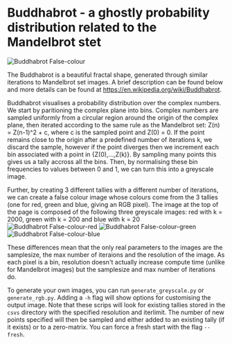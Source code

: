 # Buddhabrot - a ghostly probability distribution related to the Mandelbrot stet

![Buddhabrot False-colour](./examples/FalseColour.png)

The Buddhabrot is a beautiful fractal shape, generated through similar iterations to Mandelbrot set images. A brief description can be found below and more details can be found at https://en.wikipedia.org/wiki/Buddhabrot.

Buddhabrot visualises a probability distribution over the complex numbers. We start by paritioning the complex plane into bins. Complex numbers are sampled uniformly from a circular region around the origin of the complex plane, then iterated according to the same rule as the Mandelbrot set: Z(n) = Z(n-1)^2 + c, where c is the sampled point and Z(0) = 0. If the point remains close to the origin after a predefined number of iterations k, we discard the sample, however if the point diverges then we increment each bin associated with a point in {Z(0),...,Z(k)}. By sampling many points this gives us a tally accross all the bins. Then, by normalising these bin frequencies to values between 0 and 1, we can turn this into a greyscale image. 

Further, by creating 3 different tallies with a different number of iterations, we can create a false colour image whose colours come from the 3 tallies (one for red, green and blue, giving an RGB pixel). The image at the top of the page is composed of the following three greyscale images: red with k = 2000, green with k = 200 and blue with k = 20
![Buddhabrot False-colour-red](./examples/FalseColourRed.png) ![Buddhabrot False-colour-green](./examples/FalseColourGreen.png) ![Buddhabrot False-colour-blue](./examples/FalseColourBlue.png)

These differences mean that the only real parameters to the images are the samplesize, the max number of iteraions and the resolution of the image. As each pixel is a bin, resolution doesn't actually increase compute time (unlike for Mandelbrot images) but the samplesize and max number of iterations do.

To generate your own images, you can run `generate_greyscale.py` or `generate_rgb.py`. Adding a `-h` flag will show options for customising the output image. Note that these scrips will look for existing tallies stored in the `csvs` directory with the specified resolution and iterlimit. The number of new points specified will then be sampled and either added to an existing tally (if it exists) or to a zero-matrix. You can force a fresh start with the flag `--fresh`.

